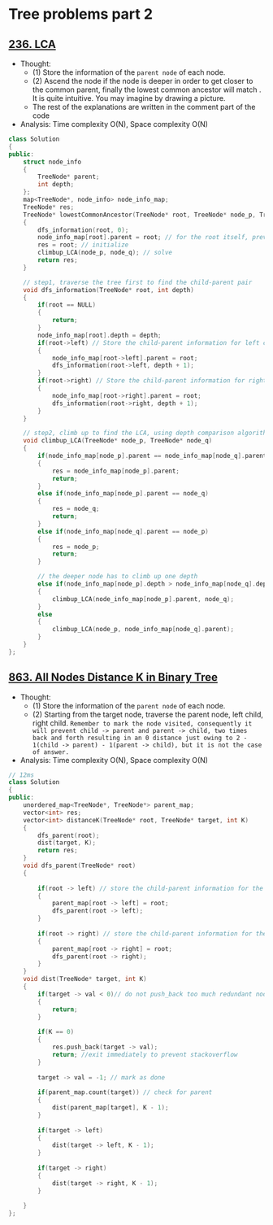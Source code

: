 # Tree problems part 2

## [236. LCA](https://leetcode.com/problems/lowest-common-ancestor-of-a-binary-tree/)

* Thought: 
  * (1) Store the information of the `parent node` of each node. 
  * (2) Ascend the node if the node is deeper in order to get closer to the common parent, finally the lowest common ancestor will match . It is quite intuitive. You may imagine by drawing a picture.
  * The rest of the explanations are written in the comment part of the code
* Analysis: Time complexity O(N), Space complexity O(N)

```cpp
class Solution
{
public:
    struct node_info
    {
        TreeNode* parent;
        int depth;
    };
    map<TreeNode*, node_info> node_info_map;
    TreeNode* res;
    TreeNode* lowestCommonAncestor(TreeNode* root, TreeNode* node_p, TreeNode* node_q)
    {
        dfs_information(root, 0);
        node_info_map[root].parent = root; // for the root itself, preventing runtime error
        res = root; // initialize
        climbup_LCA(node_p, node_q); // solve
        return res;
    }

    // step1, traverse the tree first to find the child-parent pair
    void dfs_information(TreeNode* root, int depth)
    {
        if(root == NULL)
        {
            return;
        }
        node_info_map[root].depth = depth;
        if(root->left) // Store the child-parent information for left child node if it is a non-null one
        {
            node_info_map[root->left].parent = root;
            dfs_information(root->left, depth + 1);
        }
        if(root->right) // Store the child-parent information for right child node if it is a non-null one
        {
            node_info_map[root->right].parent = root;
            dfs_information(root->right, depth + 1);
        }
    }

    // step2, climb up to find the LCA, using depth comparison algorithm
    void climbup_LCA(TreeNode* node_p, TreeNode* node_q)
    {
        if(node_info_map[node_p].parent == node_info_map[node_q].parent)
        {
            res = node_info_map[node_p].parent;
            return;
        }
        else if(node_info_map[node_p].parent == node_q)
        {
            res = node_q;
            return;
        }
        else if(node_info_map[node_q].parent == node_p)
        {
            res = node_p;
            return;
        }

		// the deeper node has to climb up one depth
        else if(node_info_map[node_p].depth > node_info_map[node_q].depth) 
        {
            climbup_LCA(node_info_map[node_p].parent, node_q);
        }
        else
        {
            climbup_LCA(node_p, node_info_map[node_q].parent);
        }
    }
};

```

## [863. All Nodes Distance K in Binary Tree](https://leetcode.com/problems/all-nodes-distance-k-in-binary-tree/)

* Thought: 
  * (1) Store the information of the `parent node` of each node.
  * (2) Starting from the target node, traverse the parent node, left child, right child. `Remember to mark the node visited, consequently it will prevent child -> parent and parent -> child, two times back and forth resulting in an 0 distance just owing to 2 - 1(child -> parent) - 1(parent -> child), but it is not the case of answer.`
* Analysis: Time complexity O(N), Space complexity O(N)

```cpp
// 12ms
class Solution 
{
public:
    unordered_map<TreeNode*, TreeNode*> parent_map;
    vector<int> res;
    vector<int> distanceK(TreeNode* root, TreeNode* target, int K) 
    {
        dfs_parent(root);
        dist(target, K);
        return res;
    }
    void dfs_parent(TreeNode* root)
    {
        
        if(root -> left) // store the child-parent information for the left child node 
        {
            parent_map[root -> left] = root;
            dfs_parent(root -> left);
        }
        
        if(root -> right) // store the child-parent information for the right child node 
        {
            parent_map[root -> right] = root;
            dfs_parent(root -> right);
        }
    }
    void dist(TreeNode* target, int K)
    {
        if(target -> val < 0)// do not push_back too much redundant node
        {
            return;
        }
        
        if(K == 0)
        {
            res.push_back(target -> val);
            return; //exit immediately to prevent stackoverflow
        }
        
        target -> val = -1; // mark as done 
        
        if(parent_map.count(target)) // check for parent
        {
            dist(parent_map[target], K - 1);
        }
        
        if(target -> left)
        {
            dist(target -> left, K - 1);
        }
        
        if(target -> right)
        {
            dist(target -> right, K - 1);
        }
        
    }
};

```
